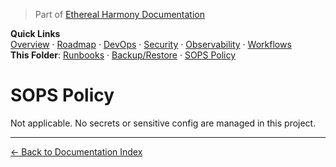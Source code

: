 > Part of [Ethereal Harmony Documentation](../README.md)

**Quick Links**  
[Overview](../MASTER_OVERVIEW.md) · [Roadmap](../ROADMAP.md) · [DevOps](../DEVOPS.md) · [Security](../SECURITY.md) · [Observability](../OBSERVABILITY.md) · [Workflows](../WORKFLOWS.md)  
**This Folder**: [Runbooks](./runbooks.md) · [Backup/Restore](./backup-restore.md) · [SOPS Policy](./sops-policy.md)

# SOPS Policy

Not applicable. No secrets or sensitive config are managed in this project.


---

[← Back to Documentation Index](../README.md)
